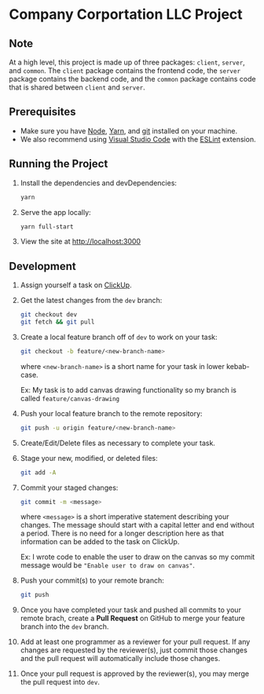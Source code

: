 # Company Corportation LLC Project

## Note

At a high level, this project is made up of three packages: `client`, `server`, and `common`. The `client` package contains the frontend code, the `server` package contains the backend code, and the `common` package contains code that is shared between `client` and `server`.

## Prerequisites

- Make sure you have [Node](https://nodejs.org/), [Yarn](https://yarnpkg.com/), and [git](https://git-scm.com/) installed on your machine.
- We also recommend using [Visual Studio Code](https://code.visualstudio.com/) with the [ESLint](https://marketplace.visualstudio.com/items?itemName=dbaeumer.vscode-eslint) extension.

## Running the Project

1. Install the dependencies and devDependencies:
    
    ```sh
    yarn
    ```

2. Serve the app locally:
    
    ```sh
    yarn full-start
    ```

3. View the site at <http://localhost:3000>

## Development

1. Assign yourself a task on [ClickUp](https://app.clickup.com/).

2. Get the latest changes from the `dev` branch:
    
    ```sh
    git checkout dev
    git fetch && git pull
    ```

3. Create a local feature branch off of `dev` to work on your task:
    
    ```sh
    git checkout -b feature/<new-branch-name>
    ```
    where `<new-branch-name>` is a short name for your task in lower kebab-case.

    Ex: My task is to add canvas drawing functionality so my branch is called `feature/canvas-drawing`
    
4. Push your local feature branch to the remote repository:
    
    ```sh
    git push -u origin feature/<new-branch-name>
    ```

5. Create/Edit/Delete files as necessary to complete your task.

6. Stage your new, modified, or deleted files:
    
    ```sh
    git add -A
    ```

7. Commit your staged changes:
    
    ```sh
    git commit -m <message>
    ```
    where `<message>` is a short imperative statement describing your changes. The message should start with a capital letter and end without a period. There is no need for a longer description here as that information can be added to the task on ClickUp.
    
    Ex: I wrote code to enable the user to draw on the canvas so my commit message would be `"Enable user to draw on canvas"`.

8. Push your commit(s) to your remote branch:
    
    ```sh
    git push
    ```

9. Once you have completed your task and pushed all commits to your remote brach, create a **Pull Request** on GitHub to merge your feature branch into the `dev` branch.

10. Add at least one programmer as a reviewer for your pull request. If any changes are requested by the reviewer(s), just commit those changes and the pull request will automatically include those changes.

11. Once your pull request is approved by the reviewer(s), you may merge the pull request into `dev`.
